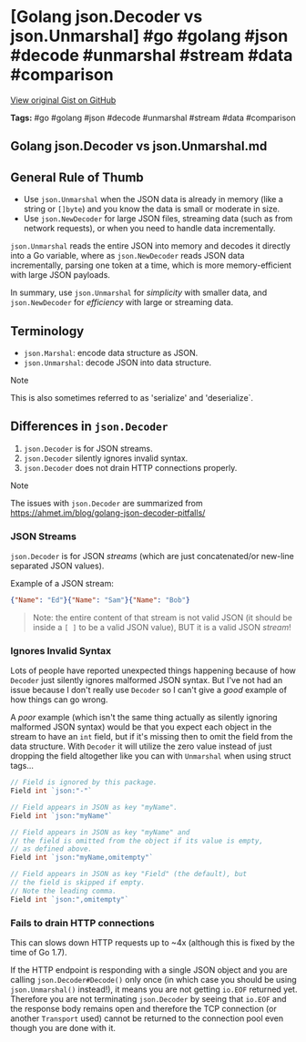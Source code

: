 # [Golang json.Decoder vs json.Unmarshal] #go #golang #json #decode #unmarshal #stream #data #comparison

[View original Gist on GitHub](https://gist.github.com/Integralist/3dd0e5c9e9dca246025462035db2868d)

**Tags:** #go #golang #json #decode #unmarshal #stream #data #comparison

## Golang json.Decoder vs json.Unmarshal.md

## General Rule of Thumb

- Use `json.Unmarshal` when the JSON data is already in memory (like a string or `[]byte`) and you know the data is small or moderate in size.
- Use `json.NewDecoder` for large JSON files, streaming data (such as from network requests), or when you need to handle data incrementally.

`json.Unmarshal` reads the entire JSON into memory and decodes it directly into a Go variable, where as `json.NewDecoder` reads JSON data incrementally, parsing one token at a time, which is more memory-efficient with large JSON payloads.

In summary, use `json.Unmarshal` for _simplicity_ with smaller data, and `json.NewDecoder` for _efficiency_ with large or streaming data.

## Terminology

- `json.Marshal`: encode data structure as JSON.
- `json.Unmarshal`: decode JSON into data structure.

> [!NOTE] 
> This is also sometimes referred to as 'serialize' and 'deserialize`.

## Differences in `json.Decoder`

1. `json.Decoder` is for JSON streams.
2. `json.Decoder` silently ignores invalid syntax.
3. `json.Decoder` does not drain HTTP connections properly.

> [!NOTE]
> The issues with `json.Decoder` are summarized from https://ahmet.im/blog/golang-json-decoder-pitfalls/

### JSON Streams

`json.Decoder` is for JSON _streams_ (which are just concatenated/or new-line separated JSON values).

Example of a JSON stream:

```json
{"Name": "Ed"}{"Name": "Sam"}{"Name": "Bob"}
```

> Note: the entire content of that stream is not valid JSON (it should be inside a `[ ]` to be a valid JSON value), BUT it is a valid JSON _stream_!

### Ignores Invalid Syntax

Lots of people have reported unexpected things happening because of how `Decoder` just silently ignores malformed JSON syntax. But I've not had an issue because I don't really use `Decoder` so I can't give a _good_ example of how things can go wrong.

A _poor_ example (which isn't the same thing actually as silently ignoring malformed JSON syntax) would be that you expect each object in the stream to have an `int` field, but if it's missing then to omit the field from the data structure. With `Decoder` it will utilize the zero value instead of just dropping the field altogether like you can with `Unmarshal` when using struct tags...

```go
// Field is ignored by this package.
Field int `json:"-"`

// Field appears in JSON as key "myName".
Field int `json:"myName"`

// Field appears in JSON as key "myName" and
// the field is omitted from the object if its value is empty,
// as defined above.
Field int `json:"myName,omitempty"`

// Field appears in JSON as key "Field" (the default), but
// the field is skipped if empty.
// Note the leading comma.
Field int `json:",omitempty"`
```

### Fails to drain HTTP connections

This can slows down HTTP requests up to ~4x (although this is fixed by the time of Go 1.7).

If the HTTP endpoint is responding with a single JSON object and you are calling `json.Decoder#Decode()` only once (in which case you should be using `json.Unmarshal()` instead!), it means you are not getting `io.EOF` returned yet. Therefore you are not terminating `json.Decoder` by seeing that `io.EOF` and the response body remains open and therefore the TCP connection (or another `Transport` used) cannot be returned to the connection pool even though you are done with it. 


